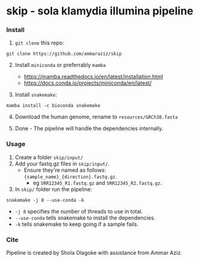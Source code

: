 # skip - sola klamydia illumina pipeline

### Install

1. `git clone` this repo:

```
git clone https://github.com/ammaraziz/skip
```

2. Install `miniconda` or preferrably `mamba`
	- https://mamba.readthedocs.io/en/latest/installation.html
	- https://docs.conda.io/projects/miniconda/en/latest/

3. Install `snakemake`:
```
mamba install -c bioconda snakemake 
```

4. Download the human genome, rename to `resources/GRCh38.fasta`

5. Done - The pipeline will handle the dependencies internally.

### Usage

1. Create a folder `skip/input/`
2. Add your fastq.gz files in `skip/input/`. 
	- Ensure they're named as follows: `{sample_name}_{direction}.fastq.gz`. 
        - eg `SRR12345_R1.fastq.gz` and `SRR12345_R2.fastq.gz`.
3. In `skip/` folder run the pipeline:
```
snakemake -j 8 --use-conda -k
```

- `-j 8` specifies the number of threads to use in total.
- `--use-conda` tells snakemake to install the dependencies.
- `-k` tells snakemake to keep going if a sample fails.

### Cite

Pipeline is created by Shola Olagoke with assistance from Ammar Aziz.
